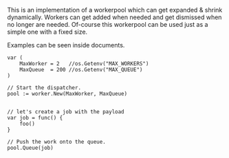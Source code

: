 This is an implementation of a workerpool which can get expanded &amp; shrink dynamically. Workers can get added when needed and get dismissed when no longer are needed. Of-course this workerpool can be used just as a simple one with a fixed size.

Examples can be seen inside documents.

```
var (
	MaxWorker = 2   //os.Getenv("MAX_WORKERS")
	MaxQueue  = 200 //os.Getenv("MAX_QUEUE")
)

// Start the dispatcher.
pool := worker.New(MaxWorker, MaxQueue)


// let's create a job with the payload
var job = func() {
    foo()
}

// Push the work onto the queue.
pool.Queue(job)
```
